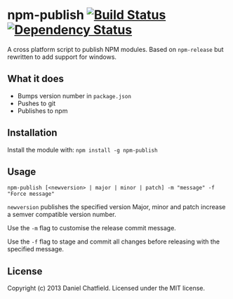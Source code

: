 # npm-publish [![Build Status](https://secure.travis-ci.org/danielchatfield/npm-publish.png?branch=master)](http://travis-ci.org/danielchatfield/npm-publish) [![Dependency Status](https://david-dm.org/danielchatfield/npm-publish.png)](https://david-dm.org/danielchatfield/npm-publish)

A cross platform script to publish NPM modules. Based on `npm-release` but rewritten to add support for windows.

## What it does

 * Bumps version number in `package.json`
 * Pushes to git
 * Publishes to npm

## Installation
Install the module with: `npm install -g npm-publish`

## Usage

```shell
npm-publish [<newversion> | major | minor | patch] -m "message" -f "Force message"
```

`newversion` publishes the specified version
Major, minor and patch increase a semver compatible version number.

Use the `-m` flag to customise the release commit message.

Use the `-f` flag to stage and commit all changes before releasing with the specified message.


## License
Copyright (c) 2013 Daniel Chatfield. Licensed under the MIT license.
